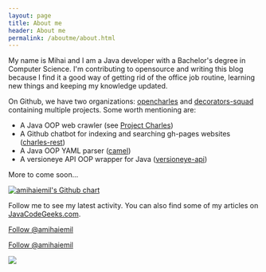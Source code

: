 ```yaml
---
layout: page
title: About me
header: About me
permalink: /aboutme/about.html
---
```

My name is Mihai and I am a Java developer with a Bachelor's degree in Computer Science.
I'm contributing to opensource and writing this blog because I find it a good way of getting rid of the office job routine, learning new things and keeping my knowledge updated.

On Github, we have two organizations: [opencharles](https://github.com/opencharles) and [decorators-squad](https://github.com/decorators-squad) containing multiple projects.
Some worth mentioning are:
  * A Java OOP web crawler (see [Project Charles](https://amihaiemil.github.io/2016/12/05/project-charles.html))
  * A Github chatbot for indexing and searching gh-pages websites ([charles-rest](https://github.com/opencharles/charles-rest))
  * A Java OOP YAML parser ([camel](https://github.com/decorators-squad/camel))
  * A versioneye API OOP wrapper for Java ([versioneye-api](https://github.com/decorators-squad/versioneye-api))

More to come soon...

<a href="https://www.github.com/amihaiemil" target="_blank"><img src="http://ghchart.rshah.org/amihaiemil" title="My Github contributions chart" alt="amihaiemil's Github chart" /></a>

Follow me to see my latest activity. You can also find some of my articles on [JavaCodeGeeks.com](https://www.javacodegeeks.com/).

<a class="github-button" href="https://github.com/amihaiemil" data-count-href="/amihaiemil/followers" data-count-api="/users/amihaiemil#followers" data-count-aria-label="# followers on GitHub" aria-label="Follow @amihaiemil on GitHub">Follow @amihaiemil</a>

<a href="https://twitter.com/amihaiemil" class="twitter-follow-button" data-show-count="true">Follow @amihaiemil</a><script async src="//platform.twitter.com/widgets.js" charset="utf-8"></script>

<div class="centered"><img src="https://cdn.javacodegeeks.com/wp-content/uploads/2012/12/JavaCodeGeek_Badge.png"></div>

